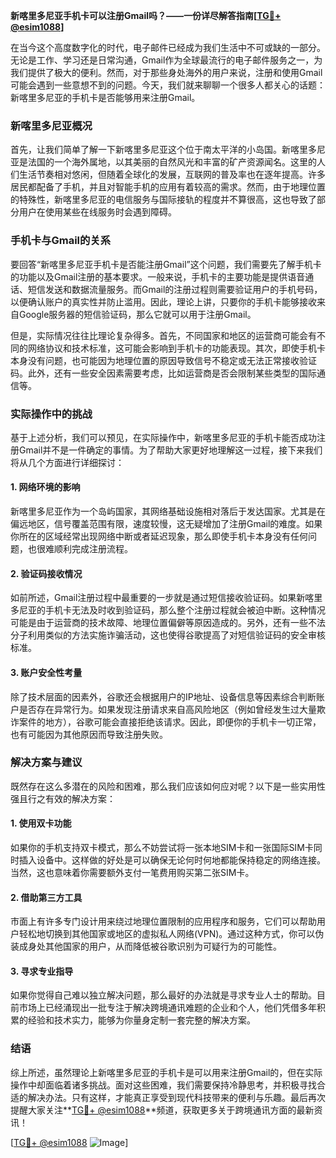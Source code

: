 **新喀里多尼亚手机卡可以注册Gmail吗？——一份详尽解答指南[[TG💪+ @esim1088](https://t.me/s/esim1088)]**

在当今这个高度数字化的时代，电子邮件已经成为我们生活中不可或缺的一部分。无论是工作、学习还是日常沟通，Gmail作为全球最流行的电子邮件服务之一，为我们提供了极大的便利。然而，对于那些身处海外的用户来说，注册和使用Gmail可能会遇到一些意想不到的问题。今天，我们就来聊聊一个很多人都关心的话题：新喀里多尼亚的手机卡是否能够用来注册Gmail。

### 新喀里多尼亚概况

首先，让我们简单了解一下新喀里多尼亚这个位于南太平洋的小岛国。新喀里多尼亚是法国的一个海外属地，以其美丽的自然风光和丰富的矿产资源闻名。这里的人们生活节奏相对悠闲，但随着全球化的发展，互联网的普及率也在逐年提高。许多居民都配备了手机，并且对智能手机的应用有着较高的需求。然而，由于地理位置的特殊性，新喀里多尼亚的电信服务与国际接轨的程度并不算很高，这也导致了部分用户在使用某些在线服务时会遇到障碍。

### 手机卡与Gmail的关系

要回答“新喀里多尼亚手机卡是否能注册Gmail”这个问题，我们需要先了解手机卡的功能以及Gmail注册的基本要求。一般来说，手机卡的主要功能是提供语音通话、短信发送和数据流量服务。而Gmail的注册过程则需要验证用户的手机号码，以便确认账户的真实性并防止滥用。因此，理论上讲，只要你的手机卡能够接收来自Google服务器的短信验证码，那么它就可以用于注册Gmail。

但是，实际情况往往比理论复杂得多。首先，不同国家和地区的运营商可能会有不同的网络协议和技术标准，这可能会影响到手机卡的功能表现。其次，即使手机卡本身没有问题，也可能因为地理位置的原因导致信号不稳定或无法正常接收验证码。此外，还有一些安全因素需要考虑，比如运营商是否会限制某些类型的国际通信等。

### 实际操作中的挑战

基于上述分析，我们可以预见，在实际操作中，新喀里多尼亚的手机卡能否成功注册Gmail并不是一件确定的事情。为了帮助大家更好地理解这一过程，接下来我们将从几个方面进行详细探讨：

#### 1. 网络环境的影响
新喀里多尼亚作为一个岛屿国家，其网络基础设施相对落后于发达国家。尤其是在偏远地区，信号覆盖范围有限，速度较慢，这无疑增加了注册Gmail的难度。如果你所在的区域经常出现网络中断或者延迟现象，那么即使手机卡本身没有任何问题，也很难顺利完成注册流程。

#### 2. 验证码接收情况
如前所述，Gmail注册过程中最重要的一步就是通过短信接收验证码。如果新喀里多尼亚的手机卡无法及时收到验证码，那么整个注册过程就会被迫中断。这种情况可能是由于运营商的技术故障、地理位置偏僻等原因造成的。另外，还有一些不法分子利用类似的方法实施诈骗活动，这也使得谷歌提高了对短信验证码的安全审核标准。

#### 3. 账户安全性考量
除了技术层面的因素外，谷歌还会根据用户的IP地址、设备信息等因素综合判断账户是否存在异常行为。如果发现注册请求来自高风险地区（例如曾经发生过大量欺诈案件的地方），谷歌可能会直接拒绝该请求。因此，即便你的手机卡一切正常，也有可能因为其他原因而导致注册失败。

### 解决方案与建议

既然存在这么多潜在的风险和困难，那么我们应该如何应对呢？以下是一些实用性强且行之有效的解决方案：

#### 1. 使用双卡功能
如果你的手机支持双卡模式，那么不妨尝试将一张本地SIM卡和一张国际SIM卡同时插入设备中。这样做的好处是可以确保无论何时何地都能保持稳定的网络连接。当然，这也意味着你需要额外支付一笔费用购买第二张SIM卡。

#### 2. 借助第三方工具
市面上有许多专门设计用来绕过地理位置限制的应用程序和服务，它们可以帮助用户轻松地切换到其他国家或地区的虚拟私人网络(VPN)。通过这种方式，你可以伪装成身处其他国家的用户，从而降低被谷歌识别为可疑行为的可能性。

#### 3. 寻求专业指导
如果你觉得自己难以独立解决问题，那么最好的办法就是寻求专业人士的帮助。目前市场上已经涌现出一批专注于解决跨境通讯难题的企业和个人，他们凭借多年积累的经验和技术实力，能够为你量身定制一套完整的解决方案。

### 结语

综上所述，虽然理论上新喀里多尼亚的手机卡是可以用来注册Gmail的，但在实际操作中却面临着诸多挑战。面对这些困难，我们需要保持冷静思考，并积极寻找合适的解决办法。只有这样，才能真正享受到现代科技带来的便利与乐趣。最后再次提醒大家关注**[TG💪+ @esim1088](https://t.me/s/esim1088)**频道，获取更多关于跨境通讯方面的最新资讯！

[[TG💪+ @esim1088](https://t.me/s/esim1088) ![Image](https://i.postimg.cc/4NQfJmqS/Snipaste-2025-05-13-00-14-12.png)]